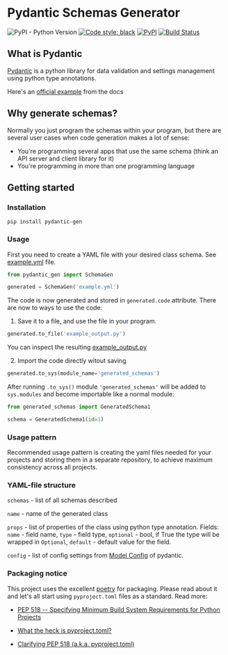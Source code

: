 # Pydantic Schemas Generator
![PyPI - Python Version](https://img.shields.io/pypi/pyversions/pydantic-gen)
[![Code style: black](https://img.shields.io/badge/code%20style-black-000000.svg)](https://github.com/psf/black)
[![PyPI](https://img.shields.io/pypi/v/pydantic-gen)](https://pypi.org/project/pydantic-gen/)
[![Build Status](https://img.shields.io/endpoint.svg?url=https%3A%2F%2Factions-badge.atrox.dev%2Flicht1stein%2Fpydantic-gen%2Fbadge&style=flat)](https://actions-badge.atrox.dev/licht1stein/pydantic-gen/goto)

## What is Pydantic 
[Pydantic](https://pydantic-docs.helpmanual.io/) is a python library for data validation and settings management using 
python type annotations.

Here's an [official example](https://pydantic-docs.helpmanual.io/#example) from the docs

## Why generate schemas?

Normally you just program the schemas within your program, but there are several 
user cases when code generation makes a lot of sense:

* You're programming several apps that use the same schema (think an API server 
and client library for it)
* You're programming in more than one programming language

## Getting started

### Installation

`pip install pydantic-gen`


### Usage

First you need to create a YAML file with your desired class schema. See 
[example.yml](./example.yml) file.

```python
from pydantic_gen import SchemaGen

generated = SchemaGen('example.yml')
```

The code is now generated and stored in `generated.code` attribute. There are 
now to ways to use the code:

1. Save it to a file, and use the file in your program.

```python
generated.to_file('example_output.py')
```

You can inspect the resulting [example_output.py](./example_output.py)

2. Import the code directly witout saving

```python
generated.to_sys(module_name='generated_schemas')
```

After running `.to_sys()` module `'generated_schemas'` will be added to
`sys.modules` and become importable like a normal module:

```python
from generated_schemas import GeneratedSchema1

schema = GeneratedSchema1(id=1)
``` 

### Usage pattern

Recommended usage pattern is creating the yaml files needed for your projects
and storing them in a separate repository, to achieve maximum consistency across all projects.

### YAML-file structure

`schemas` - list of all schemas described

`name` - name of the generated class

`props` - list of properties of the class using python type 
annotation. Fields: `name` - field name, `type` - field type,
`optional` - bool, if True the type will be wrapped in `Optional`,
`default` - default value for the field.

`config` - list of config settings from [Model Config](https://pydantic-docs.helpmanual.io/usage/model_config/)
of pydantic.


### Packaging notice
This project uses the excellent [poetry](https://python-poetry.org) for packaging. Please read about it and let's all start using
`pyproject.toml` files as a standard. Read more:

* [PEP 518 -- Specifying Minimum Build System Requirements for Python Projects](https://www.python.org/dev/peps/pep-0518/)

* [What the heck is pyproject.toml?](https://snarky.ca/what-the-heck-is-pyproject-toml/)

* [Clarifying PEP 518 (a.k.a. pyproject.toml)](https://snarky.ca/clarifying-pep-518/)


